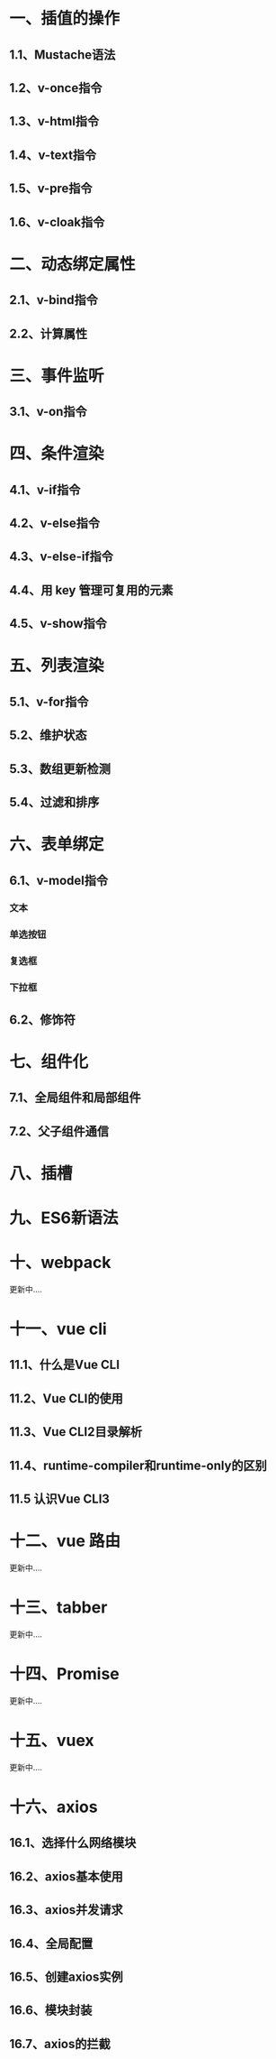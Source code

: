 # 一、插值的操作

## 1.1、Mustache语法

## 1.2、v-once指令

## 1.3、v-html指令

## 1.4、v-text指令

## 1.5、v-pre指令

## 1.6、v-cloak指令

# 二、动态绑定属性

## 2.1、v-bind指令

## 2.2、计算属性

# 三、事件监听

## 3.1、v-on指令

# 四、条件渲染

## 4.1、v-if指令

## 4.2、v-else指令

## 4.3、v-else-if指令

## 4.4、用 key 管理可复用的元素

## 4.5、v-show指令

# 五、列表渲染

## 5.1、v-for指令

## 5.2、维护状态

## 5.3、数组更新检测

## 5.4、过滤和排序

# 六、表单绑定

## 6.1、v-model指令
### 文本
### 单选按钮
### 复选框
### 下拉框

## 6.2、修饰符

# 七、组件化

## 7.1、全局组件和局部组件

## 7.2、父子组件通信

# 八、插槽

# 九、ES6新语法

# 十、webpack
更新中....

# 十一、vue cli
## 11.1、什么是Vue CLI
## 11.2、Vue CLI的使用
## 11.3、Vue CLI2目录解析
## 11.4、runtime-compiler和runtime-only的区别
## 11.5 认识Vue CLI3

# 十二、vue 路由
更新中....

# 十三、tabber
更新中....

# 十四、Promise
更新中....

# 十五、vuex
更新中....

# 十六、axios
## 16.1、选择什么网络模块
## 16.2、axios基本使用
## 16.3、axios并发请求
## 16.4、全局配置
## 16.5、创建axios实例
## 16.6、模块封装
## 16.7、axios的拦截